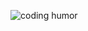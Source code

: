 ![coding humor](https://encrypted-tbn0.gstatic.com/images?q=tbn:ANd9GcTctncZxORVaMpk1pZsZSu4xZVQvdIvvhQqkbZLLCOkx8dN2oo6BJHIdXda0HyR_fgRAoY&usqp=CAU)
